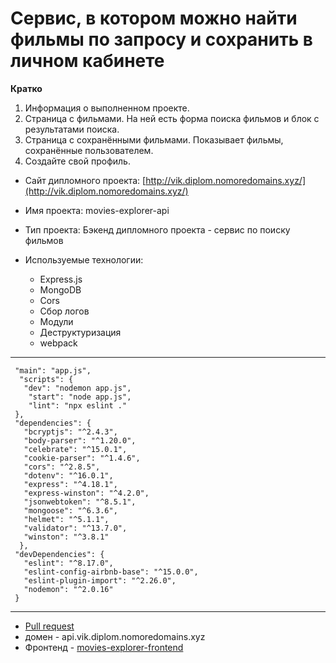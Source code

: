 #  Сервис, в котором можно найти фильмы по запросу и сохранить в личном кабинете

**Кратко**

1. Информация о выполненном проекте.
2. Страница с фильмами. На ней есть форма поиска фильмов и блок с результатами поиска.
3. Страница с сохранёнными фильмами. Показывает фильмы, сохранённые пользователем.
4. Создайте свой профиль.

* Сайт дипломного проекта: [http://vik.diplom.nomoredomains.xyz/](http://vik.diplom.nomoredomains.xyz/)

* Имя проекта: movies-explorer-api 

* Тип проекта: Бэкенд дипломного проекта - сервис по поиску фильмов

* Используемые технологии:

  - Express.js
  - MongoDB
  - Cors
  - Сбор логов
  - Модули
  - Деструктуризация
  - webpack

***

     "main": "app.js",
      "scripts": {
       "dev": "nodemon app.js",
        "start": "node app.js",
        "lint": "npx eslint ."
     },
     "dependencies": {
       "bcryptjs": "^2.4.3",
       "body-parser": "^1.20.0",
       "celebrate": "^15.0.1",
       "cookie-parser": "^1.4.6",
       "cors": "^2.8.5",
       "dotenv": "^16.0.1",
       "express": "^4.18.1",
       "express-winston": "^4.2.0",
       "jsonwebtoken": "^8.5.1",
       "mongoose": "^6.3.6",
       "helmet": "^5.1.1",
       "validator": "^13.7.0",
       "winston": "^3.8.1"
      },
     "devDependencies": {
       "eslint": "^8.17.0",
       "eslint-config-airbnb-base": "^15.0.0",
       "eslint-plugin-import": "^2.26.0",
       "nodemon": "^2.0.16"
     }

***

* [Pull request](https://github.com/Vik163/movies-explorer-api/pull/1)
* домен - api.vik.diplom.nomoredomains.xyz
* Фронтенд - [movies-explorer-frontend](https://github.com/Vik163/movies-explorer-frontend)
